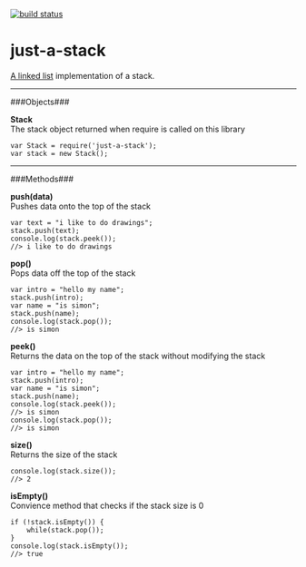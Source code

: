[![build status](https://secure.travis-ci.org/mmaelzer/just-a-stack.png)](http://travis-ci.org/mmaelzer/just-a-stack)

just-a-stack
============

[A linked list](https://github.com/mmaelzer/just-a-list) implementation of a stack.  
  
------------

###Objects###

**Stack**  
The stack object returned when require is called on this library  

	var Stack = require('just-a-stack');
	var stack = new Stack();

------------

###Methods###

**push(data)**  
Pushes data onto the top of the stack  

	var text = "i like to do drawings";
	stack.push(text);
	console.log(stack.peek());
	//> i like to do drawings


**pop()**  
Pops data off the top of the stack  

	var intro = "hello my name";
	stack.push(intro);
	var name = "is simon";
	stack.push(name);
	console.log(stack.pop());
	//> is simon


**peek()**  
Returns the data on the top of the stack without modifying the stack  

	var intro = "hello my name";
	stack.push(intro);
	var name = "is simon";
	stack.push(name);
	console.log(stack.peek());
	//> is simon
	console.log(stack.pop());
	//> is simon


**size()**  
Returns the size of the stack  

	console.log(stack.size());
	//> 2


**isEmpty()**  
Convience method that checks if the stack size is 0  

	if (!stack.isEmpty()) {
		while(stack.pop());
	}
	console.log(stack.isEmpty());
	//> true
